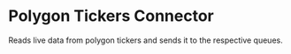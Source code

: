 # Polygon Tickers Connector

Reads live data from polygon tickers and sends it to the respective queues.

